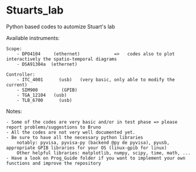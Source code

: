 # Stuarts_lab
Python based codes to automize Stuart's lab

Available instruments:
	
	Scope:
		- DPO4104     (ethernet)             =>   codes also to plot interactively the spatio-temporal diagrams
		- DSA91304a  (ethernet)
	
	Controller:
		- ITC_4001      (usb)   (very basic, only able to modify the current)
		- SIM900         (GPIB)
		- TGA_12104   (usb)
		- TLB_6700      (usb)
		

Notes:

    - Some of the codes are very basic and/or in test phase => please report problems/suggestions to Bruno
    - All the codes are not very well documented yet.
    - Be sure to have all the necessary python libraries
        notably: pyvisa, pyvisa-py (backend @py de pyvisa), pyusb, appropriate GPIB libraries for your OS (linux-gpib for linux)
        Other helpful libraries: matplotlib, numpy, scipy, time, math, ...
    - Have a look on Prog_Guide folder if you want to implement your own functions and improve the repository
